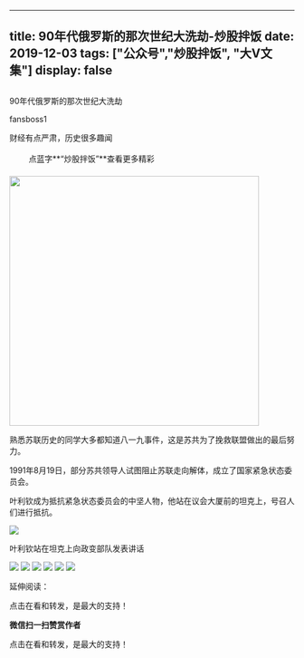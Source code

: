 
---
title:   90年代俄罗斯的那次世纪大洗劫-炒股拌饭
date: 2019-12-03
tags: ["公众号","炒股拌饭", "大V文集"]
display: false
---


## 



90年代俄罗斯的那次世纪大洗劫




fansboss1




财经有点严肃，历史很多趣闻


<img class="__bg_gif" data-ratio="1" data-type="gif" data-w="400" src="https://mmbiz.qpic.cn/mmbiz_gif/Lvm6UAoJibrP9JEWQRXR3swLXRYlFicicbg2q6gYPiapiaCkPr8GibxibGO0jcDe76cnAUJ3KBkCmyTIZBueDAOslJ0Zw/640?wx_fmt=gif" style="margin-right: auto;margin-left: auto;font-size: 16px;text-align: left;border-width: 0px;border-color: currentcolor;text-indent: 2em;letter-spacing: 1px;font-family: 微软雅黑, sans-serif;vertical-align: middle;display: inline-block;overflow-wrap: break-word;box-sizing: border-box !important;word-wrap: break-word !important;visibility: visible !important;width: 30px !important;"/>&nbsp;点蓝字**“炒股拌饭”**查看更多精彩

<img class="rich_pages " data-ratio="0.75" data-type="jpeg" data-w="1280" data-s="300,640" data-copyright="0" src="https://mmbiz.qpic.cn/mmbiz_jpg/BSbL23YpK40hWPuVyEibKyjq1zibDI27HSoszFH0jC83AxGfpCpverojoKrDlIroPsyWEN4rgNJ2ql274ic4DNFsA/640?wx_fmt=jpeg" style="letter-spacing: 0.54px;text-align: left;text-indent: 0em;line-height: 27.2px;box-sizing: border-box !important;word-wrap: break-word !important;visibility: visible !important;width: 441px !important;"/>

熟悉苏联历史的同学大多都知道八一九事件，这是苏共为了挽救联盟做出的最后努力。

1991年8月19日，部分苏共领导人试图阻止苏联走向解体，成立了国家紧急状态委员会。

叶利钦成为抵抗紧急状态委员会的中坚人物，他站在议会大厦前的坦克上，号召人们进行抵抗。

<img src="https://mmbiz.qpic.cn/mmbiz/PaFUemu1EUCeBgn0ia530OhIpicYwxfGOgEbjZyLU9iae1XwVxRLlyiaAgklbvfxc6p50Ah9arMaWiaqjYqWKmkCricQ/640?wx_fmt=other" data-type="other" class="" data-ratio="0.5640625" data-w="640"/>

叶利钦站在坦克上向‍政变部队发表讲话

<img class="rich_pages" data-ratio="0.6883273164861613" data-s="300,640" src="https://mmbiz.qpic.cn/sz_mmbiz_png/tnE2st4BmibatPggTCdHuI1tXEqWLsQTvq01WeTnIibyMj7rjBVZLDvQ1e2X318LP4DzrMdEREuNcX82sbKjfbyA/640?wx_fmt=png" data-type="png" data-w="831" style=""/>

<img class="rich_pages" data-ratio="0.08599167822468794" data-s="300,640" src="https://mmbiz.qpic.cn/sz_mmbiz_png/tnE2st4Bmibb2dIP9Xnh65kuy7jKHPupNHSGdykzhLovILzSE2ZTBZ7Nz2fpU0ouG9QtDvEd4LBhumh9hk09S2Q/640?wx_fmt=png" data-type="png" data-w="721" style=""/>

<img class="rich_pages" data-ratio="0.08852005532503458" data-s="300,640" src="https://mmbiz.qpic.cn/sz_mmbiz_png/tnE2st4Bmibb2dIP9Xnh65kuy7jKHPupN4n83DgDfISV4KVl4UqlLRye3eXETnP2zZIyn68b7JwJmiblicl5Tju4w/640?wx_fmt=png" data-type="png" data-w="723" style=""/>

<img class="rich_pages" data-ratio="0.55" data-s="300,640" src="https://mmbiz.qpic.cn/sz_mmbiz_png/tnE2st4Bmibb2dIP9Xnh65kuy7jKHPupNBmxA8EzdQU9pibqHIfkv4OgUUN9Mp6CU2PiaXsE7Z1WnPc5pcEMq4pHQ/640?wx_fmt=png" data-type="png" data-w="640" style=""/>

<img class="rich_pages" data-ratio="0.10580204778156997" data-s="300,640" src="https://mmbiz.qpic.cn/sz_mmbiz_png/tnE2st4Bmibb2dIP9Xnh65kuy7jKHPupN7ibIp1Xd1ArIb1AJHE1ibl9q9alsdOwMZdyQfIr80JeS5bpmOQWIbqbQ/640?wx_fmt=png" data-type="png" data-w="586"/>

<img class="rich_pages" data-ratio="0.33974358974358976" data-s="300,640" src="https://mmbiz.qpic.cn/sz_mmbiz_png/tnE2st4BmibZEsY2Ric0QSMXylBicLdmlodm9QttPdEqxJlUVGCE74MYbNtpDCKoIYib3FmJodUzPGw9uh3xLlLPsg/640?wx_fmt=png" data-type="png" data-w="780" style=""/>

延伸阅读：

点击在看和转发，是最大的支持！


**微信扫一扫赞赏作者**






点击在看和转发，是最大的支持！








